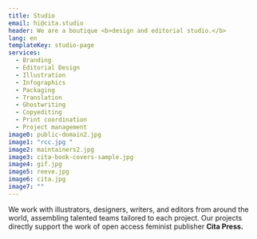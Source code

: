 ```yaml
---
title: Studio
email: hi@cita.studio
header: We are a boutique <b>design and editorial studio.</b>
lang: en
templateKey: studio-page
services:
  - Branding
  - Editorial Design
  - Illustration
  - Infographics
  - Packaging
  - Translation
  - Ghostwriting
  - Copyediting
  - Print coordination
  - Project management
image0: public-domain2.jpg
image1: "rcc.jpg "
image2: maintainers2.jpg
image3: cita-book-covers-sample.jpg
image4: gif.jpg
image5: reeve.jpg
image6: cita.jpg
image7: ""
---
```


We work with illustrators, designers, writers, and editors from around the world, assembling talented teams tailored to each project. Our projects directly support the work of open access feminist publisher **Cita Press.**

